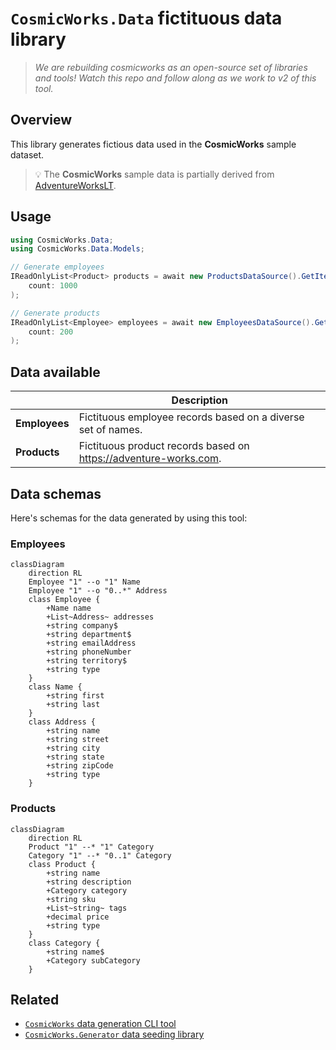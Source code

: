 # ``CosmicWorks.Data`` fictituous data library

> *We are rebuilding cosmicworks as an open-source set of libraries and tools! Watch this repo and follow along as we work to v2 of this tool.*

## Overview

This library generates fictious data used in the **CosmicWorks** sample dataset.

> 💡 The **CosmicWorks** sample data is partially derived from [AdventureWorksLT](https://github.com/microsoft/sql-server-samples/tree/master/samples/databases/adventure-works).

## Usage

```csharp
using CosmicWorks.Data;
using CosmicWorks.Data.Models;

// Generate employees
IReadOnlyList<Product> products = await new ProductsDataSource().GetItemsAsync(
    count: 1000
);

// Generate products
IReadOnlyList<Employee> employees = await new EmployeesDataSource().GetItemsAsync(
    count: 200
);
```

## Data available

| | Description |
| --- | --- |
| **Employees** | Fictituous employee records based on a diverse set of names. |
| **Products** | Fictituous product records based on <https://adventure-works.com>. |

## Data schemas

Here's schemas for the data generated by using this tool:

### Employees

```mermaid
classDiagram
    direction RL
    Employee "1" --o "1" Name
    Employee "1" --o "0..*" Address
    class Employee {
        +Name name
        +List~Address~ addresses
        +string company$
        +string department$
        +string emailAddress
        +string phoneNumber
        +string territory$
        +string type
    }
    class Name {
        +string first
        +string last
    }
    class Address {
        +string name
        +string street
        +string city
        +string state
        +string zipCode
        +string type
    }
```

### Products

```mermaid
classDiagram
    direction RL
    Product "1" --* "1" Category
    Category "1" --* "0..1" Category
    class Product {
        +string name
        +string description
        +Category category
        +string sku
        +List~string~ tags
        +decimal price
        +string type
    }
    class Category {
        +string name$
        +Category subCategory
    }
```

## Related

- [``CosmicWorks`` data generation CLI tool](https://www.nuget.org/packages/cosmicworks)
- [``CosmicWorks.Generator`` data seeding library](https://www.nuget.org/packages/cosmicworks.generator)